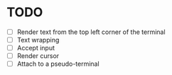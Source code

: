 # TODO
- [ ] Render text from the top left corner of the terminal
- [ ] Text wrapping
- [ ] Accept input
- [ ] Render cursor
- [ ] Attach to a pseudo-terminal